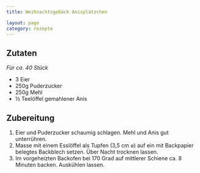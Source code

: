 ```yaml
---
title: Weihnachtsgebäck Anisplätzchen

layout: page
category: rezepte
---
```


Zutaten
-------
*Für ca. 40 Stück*

- 3 Eier
- 250g Puderzucker
- 250g Mehl
- ½ Teelöffel gemahlener Anis

Zubereitung
-----------
1. Eier und Puderzucker schaumig schlagen. Mehl und Anis gut unterrühren.
2. Masse mit einem Esslöffel als Tupfen (3,5 cm ⌀) auf ein mit Backpapier belegtes Backblech setzen. Über Nacht trocknen lassen.
3. Im vorgeheizten Backofen bei 170 Grad auf mittlerer Schiene ca. 8 Minuten backen. Auskühlen lassen.

